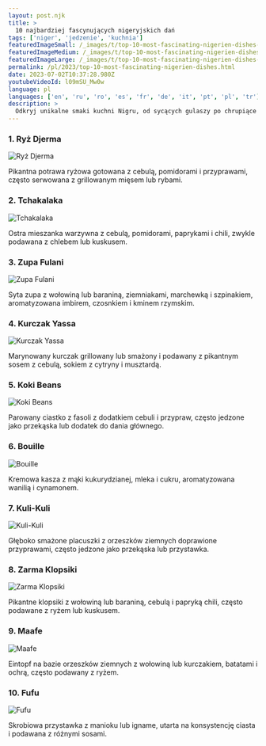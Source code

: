 ```yaml
---
layout: post.njk
title: >
  10 najbardziej fascynujących nigeryjskich dań
tags: ['niger', 'jedzenie', 'kuchnia']
featuredImageSmall: /_images/t/top-10-most-fascinating-nigerien-dishes-cover-pl-small.webp
featuredImageMedium: /_images/t/top-10-most-fascinating-nigerien-dishes-cover-pl-medium.webp
featuredImageLarge: /_images/t/top-10-most-fascinating-nigerien-dishes-cover-pl-large.webp
permalink: /pl/2023/top-10-most-fascinating-nigerien-dishes.html
date: 2023-07-02T10:37:28.980Z
youtubeVideoId: l09mSU_Mw0w
language: pl
languages: ['en', 'ru', 'ro', 'es', 'fr', 'de', 'it', 'pt', 'pl', 'tr']
description: >
  Odkryj unikalne smaki kuchni Nigru, od sycących gulaszy po chrupiące smażone potrawy.
---
```


### 1. Ryż Djerma

![Ryż Djerma](/_images/5/58117717b193bfa7c531d6ae319a9eae-medium.webp)

Pikantna potrawa ryżowa gotowana z cebulą, pomidorami i przyprawami, często serwowana z grillowanym mięsem lub rybami.

### 2. Tchakalaka

![Tchakalaka](/_images/a/a059bddd47c8ff17f6a62a799303cfd1-medium.webp)

Ostra mieszanka warzywna z cebulą, pomidorami, paprykami i chili, zwykle podawana z chlebem lub kuskusem.

### 3. Zupa Fulani

![Zupa Fulani](/_images/9/9fffadea2a61c51a77e724962e3e7e6b-medium.webp)

Syta zupa z wołowiną lub baraniną, ziemniakami, marchewką i szpinakiem, aromatyzowana imbirem, czosnkiem i kminem rzymskim.

### 4. Kurczak Yassa

![Kurczak Yassa](/_images/e/ed9fa7a2d9285b521b616c8e18d97ff3-medium.webp)

Marynowany kurczak grillowany lub smażony i podawany z pikantnym sosem z cebulą, sokiem z cytryny i musztardą.

### 5. Koki Beans

![Koki Beans](/_images/4/4f3b23289a86fed2fa36371213f66215-medium.webp)

Parowany ciastko z fasoli z dodatkiem cebuli i przypraw, często jedzone jako przekąska lub dodatek do dania głównego.

### 6. Bouille

![Bouille](/_images/f/f04d279992ad3f1eb25613c42d883e39-medium.webp)

Kremowa kasza z mąki kukurydzianej, mleka i cukru, aromatyzowana wanilią i cynamonem.

### 7. Kuli-Kuli

![Kuli-Kuli](/_images/7/7a619dc524ace379f93168a0e5f4ba93-medium.webp)

Głęboko smażone placuszki z orzeszków ziemnych doprawione przyprawami, często jedzone jako przekąska lub przystawka.

### 8. Zarma Klopsiki

![Zarma Klopsiki](/_images/5/546559c386051cdb5215e6d38284f6b9-medium.webp)

Pikantne klopsiki z wołowiną lub baraniną, cebulą i papryką chili, często podawane z ryżem lub kuskusem.

### 9. Maafe

![Maafe](/_images/0/0b14757da557db22a3a018a4ac6b4cc4-medium.webp)

Eintopf na bazie orzeszków ziemnych z wołowiną lub kurczakiem, batatami i ochrą, często podawany z ryżem.

### 10. Fufu

![Fufu](/_images/3/3202d666a17c305fbb91225345dd05e2-medium.webp)

Skrobiowa przystawka z manioku lub igname, utarta na konsystencję ciasta i podawana z różnymi sosami.

